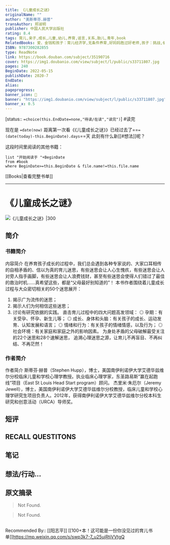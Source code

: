 ```yaml
---
title: 《儿童成长之谜》
originalName: ""
author: "美斯蒂芬.赫普"
transAuthor: 郑淑明
publisher: 中国人民大学出版社
rating: 8.4
tags: 育儿,亲子,成长,儿童,幼儿,养育,谣言,关系,胎儿,青年,book
RelatedBooks: 爱、金钱和孩子：育儿经济学,无条件养育,好妈妈胜过好老师,孩子：挑战,伯克毕生发展心理学：从0岁到青少...
ISBN: 9787300282855
type: ReadNote
link: https://book.douban.com/subject/35190716
cover: https://img1.doubanio.com/view/subject/l/public/s33711807.jpg
pages: 240
BeginDate: 2022-05-15
publishDate: 2020-7
EndDate:
alias:
pageprogress:
banner_icon: 📖
banner: "https://img1.doubanio.com/view/subject/l/public/s33711807.jpg"
banner_x: 0.5
---
```

[status:: `=choice(this.EndDate=none,"待读/在读","读完")`]
#读完 

现在是 `=date(now)`
距离第一次看《《儿童成长之谜》》已经过去了==`=(date(today)-this.BeginDate).days`==天
此刻有什么新[[#想法]]呢？


这段时间里阅读的其他书籍：

```dataview
list "开始阅读于 "+BeginDate
from #book 
where BeginDate>=this.BeginDate & file.name!=this.file.name
```

[[Books|查看完整书单]]

---
# 《儿童成长之谜》

![《儿童成长之谜》|300](https://img1.doubanio.com/view/subject/l/public/s33711807.jpg)

## 简介
### 书籍简介

内容简介
在养育孩子成长的过程中，我们总会遇到各种专家说的、大家口耳相传的自相矛盾的、信以为真的育儿迷思，有些迷思会让人心生愧疚，有些迷思会让人对旁人指手画脚，有些迷思会让人浪费钱财，甚至有些迷思会使得人们错过了最佳的救治时机……真希望这些，都是“父母最好别知道的”！
本书作者围绕着儿童成长过程与大众密切相关的50个迷思展开：
1. 揭示广为流传的迷思；
2. 揭示人们为何相信这些迷思；
3. 讨论有研究依据的实践。
直击育儿过程中的四大问题高发领域：
◎ 孕期：有关受孕、怀孕、新生儿等；
◎ 成长、身体和头脑：有关孩子的成长、运动发育、认知发展和语言；
◎ 情绪和行为：有关孩子的情绪情感，以及行为；
◎ 社会环境：有关家庭和家庭之外的影响因素。
为身处矛盾的父母破解最受关注的22个迷思和28个速解迷思， 追溯心理迷思之源，让育儿不再盲目、不再纠结、不再茫然！


### 作者简介

作者简介
斯蒂芬·赫普（Stephen Hupp），博士，美国南伊利诺伊大学艾德华兹维尔分校临床儿童和学校心理学教授。执业临床心理学家，东圣路易斯“赢在起跑线”项目（East St Louis Head Start program）顾问。
杰里米·朱厄尔（Jeremy Jewell），博士，美国南伊利诺伊大学艾德华兹维尔分校教授，临床儿童和学校心理学研究生项目负责人。2012年，获得南伊利诺伊大学艾德华兹维尔分校本科生研究和创意活动（URCA）导师奖。


## 短评

## RECALL QUESTITONS

## 笔记

## 想法/行动...

## 原文摘录
> Not Found.

> Not Found.

## 
Recommended By:: [[阳志平]] [[100+本！这可能是一份你没见过的育儿书单]]https://mp.weixin.qq.com/s/swp3k7-7_u25ujRtjVVtgQ